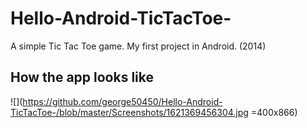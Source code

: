 # Hello-Android-TicTacToe-
A simple Tic Tac Toe game. My first project in Android. (2014)

## How the app looks like
![](https://github.com/george50450/Hello-Android-TicTacToe-/blob/master/Screenshots/1621369456304.jpg =400x866)
